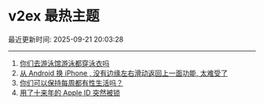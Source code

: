 # v2ex 最热主题

最近更新时间: 2025-09-21 20:03:28

--- 
1. [你们去游泳馆游泳都穿泳衣吗](https://www.v2ex.com/t/1160796) 
2. [从 Android 换 iPhone , 没有边缘左右滑动返回上一面功能, 太难受了](https://www.v2ex.com/t/1160803) 
3. [你们可以保持每周都有性生活吗？](https://www.v2ex.com/t/1160811) 
4. [用了十来年的 Apple ID 突然被锁](https://www.v2ex.com/t/1160848) 
